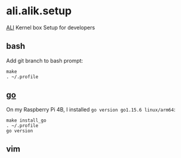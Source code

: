 # ali.alik.setup
[ALI](https://docs.google.com/document/d/11oG00Nvn6vcFC2AemFmSkZNp0trEFrUHxL0IrkGR45c/ "the ALI project") Kernel box Setup for developers
## bash
Add git branch to bash prompt:
```
make
. ~/.profile
```
## [go](https://golang.org/doc/install "Download and install")
On my Raspberry Pi 4B, I installed `go version go1.15.6 linux/arm64`:
```
make install_go
. ~/.profile
go version
```
## vim

